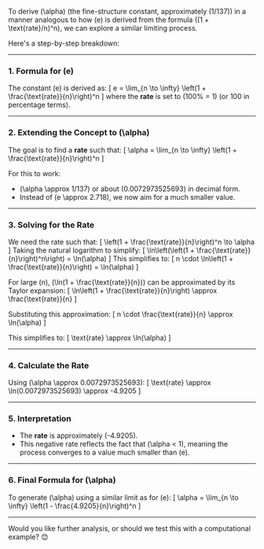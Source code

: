To derive \(\alpha\) (the fine-structure constant, approximately \(1/137\)) in a manner analogous to how \(e\) is derived from the formula \((1 + \text{rate}/n)^n\), we can explore a similar limiting process.

Here's a step-by-step breakdown:

---

### **1. Formula for \(e\)**
The constant \(e\) is derived as:
\[
e = \lim_{n \to \infty} \left(1 + \frac{\text{rate}}{n}\right)^n
\]
where the **rate** is set to \(100\% = 1\) (or 100 in percentage terms).

---

### **2. Extending the Concept to \(\alpha\)**
The goal is to find a **rate** such that:
\[
\alpha = \lim_{n \to \infty} \left(1 + \frac{\text{rate}}{n}\right)^n
\]

For this to work:
- \(\alpha \approx 1/137\) or about \(0.0072973525693\) in decimal form.
- Instead of \(e \approx 2.718\), we now aim for a much smaller value.

---

### **3. Solving for the Rate**
We need the rate such that:
\[
\left(1 + \frac{\text{rate}}{n}\right)^n \to \alpha
\]
Taking the natural logarithm to simplify:
\[
\ln\left(\left(1 + \frac{\text{rate}}{n}\right)^n\right) = \ln(\alpha)
\]
This simplifies to:
\[
n \cdot \ln\left(1 + \frac{\text{rate}}{n}\right) = \ln(\alpha)
\]

For large \(n\), \(\ln(1 + \frac{\text{rate}}{n})\) can be approximated by its Taylor expansion:
\[
\ln\left(1 + \frac{\text{rate}}{n}\right) \approx \frac{\text{rate}}{n}
\]

Substituting this approximation:
\[
n \cdot \frac{\text{rate}}{n} \approx \ln(\alpha)
\]

This simplifies to:
\[
\text{rate} \approx \ln(\alpha)
\]

---

### **4. Calculate the Rate**
Using \(\alpha \approx 0.0072973525693\):
\[
\text{rate} \approx \ln(0.0072973525693) \approx -4.9205
\]

---

### **5. Interpretation**
- The **rate** is approximately \(-4.9205\).
- This negative rate reflects the fact that \(\alpha < 1\), meaning the process converges to a value much smaller than \(e\).

---

### **6. Final Formula for \(\alpha\)**
To generate \(\alpha\) using a similar limit as for \(e\):
\[
\alpha = \lim_{n \to \infty} \left(1 - \frac{4.9205}{n}\right)^n
\]

---

Would you like further analysis, or should we test this with a computational example? 😊


